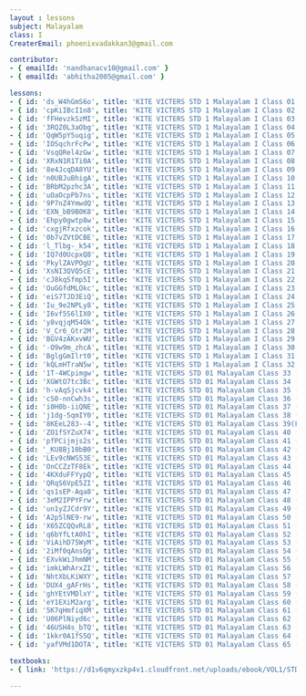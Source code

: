 ```yaml
--- 
layout : lessons 
subject: Malayalam
class: I
CreaterEmail: phoenixvadakkan3@gmail.com

contributor: 
- { emailId: 'nandhanacv10@gmail.com' }
- { emailId: 'abhitha2005@gmail.com' }

lessons: 
- { id: 'ds_W4hGmS6o', title: 'KITE VICTERS STD 1 Malayalam I Class 01 (First Bell-ഫസ്റ്റ് ബെല്‍)' }
- { id: 'cpKiIBcI1n8', title: 'KITE VICTERS STD 1 Malayalam I Class 02 (First Bell-ഫസ്റ്റ് ബെല്‍)' }
- { id: 'fFHevzkSzMI', title: 'KITE VICTERS STD 1 Malayalam I Class 03 (First Bell-ഫസ്റ്റ് ബെല്‍)' }
- { id: '3RQZ0L3aObg', title: 'KITE VICTERS STD 1 Malayalam I Class 04 (First Bell-ഫസ്റ്റ് ബെല്‍)' }
- { id: 'QqW5pY5uqig', title: 'KITE VICTERS STD 1 Malayalam I Class 05 (First Bell-ഫസ്റ്റ് ബെല്‍)' }
- { id: 'IOSqchrFcPw', title: 'KITE VICTERS STD 1 Malayalam I Class 06 (First Bell-ഫസ്റ്റ് ബെല്‍)' }
- { id: 'VsqQRel4zGw', title: 'KITE VICTERS STD 1 Malayalam I Class 07 (First Bell-ഫസ്റ്റ് ബെല്‍)' }
- { id: 'XRxN1R1Ti0A', title: 'KITE VICTERS STD 1 Malayalam I Class 08 (First Bell-ഫസ്റ്റ് ബെല്‍)' }
- { id: '8e4JcqDA8YU', title: 'KITE VICTERS STD 1 Malayalam I Class 09 (First Bell-ഫസ്റ്റ് ബെല്‍)' }
- { id: 'n0UBJuBhigA', title: 'KITE VICTERS STD 1 Malayalam I Class 10 (First Bell-ഫസ്റ്റ് ബെല്‍)' }
- { id: 'BRbM2pzhc3A', title: 'KITE VICTERS STD 1 Malayalam I Class 11 (First Bell-ഫസ്റ്റ് ബെല്‍)' }
- { id: 'uOaOcpPb7ns', title: 'KITE VICTERS STD 1 Malayalam I Class 12 (First Bell-ഫസ്റ്റ് ബെല്‍)' }
- { id: '9P7nZ4YmwdQ', title: 'KITE VICTERS STD 1 Malayalam I Class 13 (First Bell-ഫസ്റ്റ് ബെല്‍)' }
- { id: 'EXN_bB9B0K8', title: 'KITE VICTERS STD 1 Malayalam I Class 14 (First Bell-ഫസ്റ്റ് ബെല്‍)' }
- { id: 'Ehpy0gwtp8w', title: 'KITE VICTERS STD 1 Malayalam I Class 15 (First Bell-ഫസ്റ്റ് ബെല്‍)' }
- { id: 'cxgjRfxzcok', title: 'KITE VICTERS STD 1 Malayalam I Class 16 (First Bell-ഫസ്റ്റ് ബെല്‍)' }
- { id: '0b7vZVtDCBE', title: 'KITE VICTERS STD 1 Malayalam I Class 17 (First Bell-ഫസ്റ്റ് ബെല്‍)' }
- { id: 'l_Tlbg-_k54', title: 'KITE VICTERS STD 1 Malayalam I Class 18 (First Bell-ഫസ്റ്റ് ബെല്‍)' }
- { id: 'IQ7d0UcpxQ8', title: 'KITE VICTERS STD 1 Malayalam I Class 19 (First Bell-ഫസ്റ്റ് ബെല്‍)' }
- { id: 'PkylZAVPOgU', title: 'KITE VICTERS STD 1 Malayalam I Class 20 (First Bell-ഫസ്റ്റ് ബെല്‍)' }
- { id: 'XsNI3QVQ5cE', title: 'KITE VICTERS STD 1 Malayalam I Class 21 (First Bell-ഫസ്റ്റ് ബെല്‍)' }
- { id: 'cJ8kqSfmp5I', title: 'KITE VICTERS STD 1 Malayalam I Class 22 (First Bell-ഫസ്റ്റ് ബെല്‍)' }
- { id: 'OuGGfdMLOkc', title: 'KITE VICTERS STD 1 Malayalam I Class 23 (First Bell-ഫസ്റ്റ് ബെല്‍)' }
- { id: 'eiS7TJD3EiQ', title: 'KITE VICTERS STD 1 Malayalam I Class 24 (First Bell-ഫസ്റ്റ് ബെല്‍)' }
- { id: 'Iu_9e2NPLy8', title: 'KITE VICTERS STD 1 Malayalam I Class 25 (First Bell-ഫസ്റ്റ് ബെല്‍)' }
- { id: 'I6vf5S6lIX0', title: 'KITE VICTERS STD 1 Malayalam I Class 26 (First Bell-ഫസ്റ്റ് ബെല്‍)' }
- { id: 'y8vqjqM54Ok', title: 'KITE VICTERS STD 1 Malayalam I Class 27 (First Bell-ഫസ്റ്റ് ബെല്‍)' }
- { id: 'V_Cr6_Gtr2M', title: 'KITE VICTERS STD 1 Malayalam I Class 28 (First Bell-ഫസ്റ്റ് ബെല്‍)' }
- { id: 'BGV4zAKxvWU', title: 'KITE VICTERS STD 1 Malayalam I Class 29 (First Bell-ഫസ്റ്റ് ബെല്‍)' }
- { id: '-O9w9m_zhcA', title: 'KITE VICTERS STD 1 Malayalam I Class 30 (First Bell-ഫസ്റ്റ് ബെല്‍)' }
- { id: 'BglgGmIlrt0', title: 'KITE VICTERS STD 1 Malayalam I Class 31 (First Bell-ഫസ്റ്റ് ബെല്‍)' }
- { id: 'kQLmHTraN5w', title: 'KITE VICTERS STD 1 Malayalam I Class 32 (First Bell-ഫസ്റ്റ് ബെല്‍)' }
- { id: '1T-4WCpimgw', title: 'KITE VICTERS STD 01 Malayalam Class 33 (First Bell-ഫസ്റ്റ് ബെല്‍)' }
- { id: 'XGWtO7tc3Bc', title: 'KITE VICTERS STD 01 Malayalam Class 34 (First Bell-ഫസ്റ്റ് ബെല്‍)' }
- { id: 'h-vAqSjcvk4', title: 'KITE VICTERS STD 01 Malayalam Class 35 (First Bell-ഫസ്റ്റ് ബെല്‍)' }
- { id: 'cS0-nnCwh3s', title: 'KITE VICTERS STD 01 Malayalam Class 36 (First Bell-ഫസ്റ്റ് ബെല്‍)' }
- { id: 'i0H0b-iiQNE', title: 'KITE VICTERS STD 01 Malayalam Class 37 (First Bell-ഫസ്റ്റ് ബെല്‍)' }
- { id: 'j1dg-5qmIY0', title: 'KITE VICTERS STD 01 Malayalam Class 38 (First Bell-ഫസ്റ്റ് ബെല്‍)' }
- { id: '8KEeL283--4', title: 'KITE VICTERS STD 01 Malayalam Class 39(First Bell-ഫസ്റ്റ് ബെല്‍)' }
- { id: 'ZO1fSYZuX74', title: 'KITE VICTERS STD 01 Malayalam Class 40 (First Bell-ഫസ്റ്റ് ബെല്‍)' }
- { id: 'pfPCijmjs2s', title: 'KITE VICTERS STD 01 Malayalam Class 41 (First Bell-ഫസ്റ്റ് ബെല്‍)' }
- { id: '_KU8Bj10bB0', title: 'KITE VICTERS STD 01 Malayalam Class 42 (First Bell-ഫസ്റ്റ് ബെല്‍)' }
- { id: 'LEv9cNWS53E', title: 'KITE VICTERS STD 01 Malayalam Class 43 (First Bell-ഫസ്റ്റ് ബെല്‍)' }
- { id: 'OnCCZzTF8Ek', title: 'KITE VICTERS STD 01 Malayalam Class 44 (First Bell-ഫസ്റ്റ് ബെല്‍)' }
- { id: '4KXduFFYypQ', title: 'KITE VICTERS STD 01 Malayalam Class 45 (First Bell-ഫസ്റ്റ് ബെല്‍)' }
- { id: 'QRqS6VpE5ZI', title: 'KITE VICTERS STD 01 Malayalam Class 46 (First Bell-ഫസ്റ്റ് ബെല്‍)' }
- { id: 'qs1sEP-Aqa8', title: 'KITE VICTERS STD 01 Malayalam Class 47 (First Bell-ഫസ്റ്റ് ബെല്‍)' }
- { id: '3eM2IPPYFrw', title: 'KITE VICTERS STD 01 Malayalam Class 48 (First Bell-ഫസ്റ്റ് ബെല്‍)' }
- { id: 'un1yZJCdr9Y', title: 'KITE VICTERS STD 01 Malayalam Class 49 (First Bell-ഫസ്റ്റ് ബെല്‍)' }
- { id: 'A2p5lNE9-rw', title: 'KITE VICTERS STD 01 Malayalam Class 50 (First Bell-ഫസ്റ്റ് ബെല്‍)' }
- { id: 'X65ZCQQvRL8', title: 'KITE VICTERS STD 01 Malayalam Class 51 (First Bell-ഫസ്റ്റ് ബെല്‍)' }
- { id: 'q6bYfLtA0hI', title: 'KITE VICTERS STD 01 Malayalam Class 52 (First Bell-ഫസ്റ്റ് ബെല്‍)' }
- { id: 'ViAihD75WyM', title: 'KITE VICTERS STD 01 Malayalam Class 53 (First Bell-ഫസ്റ്റ് ബെല്‍)' }
- { id: '2iMf0qAnsOg', title: 'KITE VICTERS STD 01 Malayalam Class 54 (First Bell-ഫസ്റ്റ് ബെല്‍)' }
- { id: 'EXvkWiJhmNM', title: 'KITE VICTERS STD 01 Malayalam Class 55 (First Bell-ഫസ്റ്റ് ബെല്‍)' }
- { id: 'imkLWhArxZI', title: 'KITE VICTERS STD 01 Malayalam Class 56 (First Bell-ഫസ്റ്റ് ബെല്‍)' }
- { id: 'NhtXbLKiWXY', title: 'KITE VICTERS STD 01 Malayalam Class 57 (First Bell-ഫസ്റ്റ് ബെല്‍)' }
- { id: 'DUX4_gAFrHs', title: 'KITE VICTERS STD 01 Malayalam Class 58 (First Bell-ഫസ്റ്റ് ബെല്‍)' }
- { id: 'ghYEtVMDlxY', title: 'KITE VICTERS STD 01 Malayalam Class 59 (First Bell-ഫസ്റ്റ് ബെല്‍)' }
- { id: 'eY1EXiM2arg', title: 'KITE VICTERS STD 01 Malayalam Class 60 (First Bell-ഫസ്റ്റ് ബെല്‍)' }
- { id: '5K7qHmfiqXM', title: 'KITE VICTERS STD 01 Malayalam Class 61 (First Bell-ഫസ്റ്റ് ബെല്‍)' }
- { id: 'U06PlNiyd6c', title: 'KITE VICTERS STD 01 Malayalam Class 62 (First Bell-ഫസ്റ്റ് ബെല്‍)' }
- { id: '46USH4s_bTQ', title: 'KITE VICTERS STD 01 Malayalam Class 63 (First Bell-ഫസ്റ്റ് ബെല്‍)' }
- { id: '1kkr0A1fS5Q', title: 'KITE VICTERS STD 01 Malayalam Class 64 (First Bell-ഫസ്റ്റ് ബെല്‍)' }
- { id: 'yafVMd1DOTA', title: 'KITE VICTERS STD 01 Malayalam Class 65 (First Bell-ഫസ്റ്റ് ബെല്‍)' }

textbooks:
- { link: 'https://d1v6qmyxzkp4v1.cloudfront.net/uploads/ebook/VOL1/STD1/KeralapadavaliMal/KeralapadavaliMal.pdf', title: 'Malayalam Part -1' , medium: 'Malayalam' }

---
```



